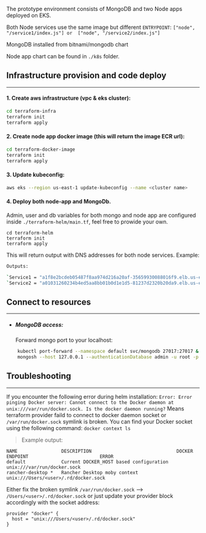 The prototype environment consists of MongoDB and two Node apps deployed on EKS.

Both Node services use the same image but different `ENTRYPOINT`: `["node", "/service1/index.js"] or  ["node", "/service2/index.js"]`

MongoDB installed from bitnami/mongodb chart

Node app chart can be found in `./k8s` folder.

##  Infrastructure provision and code deploy
---
#### 1. Create aws infrastructure (vpc & eks cluster):
```sh
cd terraform-infra
terraform init
terraform apply
```
#### 2. Create node app docker image (this will return the image ECR url):
```sh
cd terraform-docker-image
terraform init
terraform apply
```
#### 3. Update kubeconfig:
```sh
aws eks --region us-east-1 update-kubeconfig --name <cluster name>
```
#### 4. Deploy both node-app and MongoDb.
Admin, user and db variables for both mongo and node app are configured inside `./terraform-helm/main.tf`, feel free to prowide your own.
```
cd terraform-helm
terraform init
terraform apply
```
This will return output with DNS addresses for both node services.
Example:
```sh
Outputs:

`Service1 = "a1f8e2bcdeb05487f8aa974d216a20af-35659930088016f9.elb.us-east-1.amazonaws.com"`
`Service2 = "a01031260234b4ed5aa8bb01b0d1e1d5-81237d2320b20da9.elb.us-east-1.amazonaws.com"`
```

## Connect to resources
---
- ##### MongoDB access:
  Forward mongo port to your localhost:
```sh
    kubectl port-forward --namespace default svc/mongodb 27017:27017 &
    mongosh --host 127.0.0.1 --authenticationDatabase admin -u root -p redhat
```

## Troubleshooting
---
If you encounter the following error during helm installation:
`Error: Error pinging Docker server: Cannot connect to the Docker daemon at unix:///var/run/docker.sock. Is the docker daemon running?`
Means terraform provider faild to connect to docker daemon socket or `/var/run/docker.sock` symlink is broken.
You can find your Docker socket using the following command: `docker context ls`

>Example output:
```
NAME                DESCRIPTION                               DOCKER ENDPOINT                          ERROR
default             Current DOCKER_HOST based configuration   unix:///var/run/docker.sock
rancher-desktop *   Rancher Desktop moby context              unix:///Users/<user>/.rd/docker.sock
```
Either fix the broken symlink `/var/run/docker.sock` --> `/Users/<user>/.rd/docker.sock`
or just update your provider block accordingly with the socket address:
```
provider "docker" {
  host = "unix:///Users/<user>/.rd/docker.sock"
}
```
